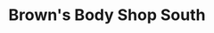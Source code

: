 ---
title: "Brown's Body Shop South"
url: /zanesville/browns-body-shop-south/
shop: Autowerkstatt
---
